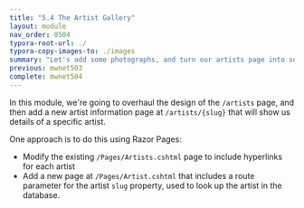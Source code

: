 ```yaml
---
title: "5.4 The Artist Gallery"
layout: module
nav_order: 0504
typora-root-url: ./
typora-copy-images-to: ./images
summary: "Let's add some photographs, and turn our artists page into something that might inspire customers to actually buy a ticket."
previous: mwnet503
complete: mwnet504
---
```


In this module, we're going to overhaul the design of the `/artists` page, and then add a new artist information page at `/artists/{slug}` that will show us details of a specific artist.

One approach is to do this using Razor Pages:

* Modify the existing `/Pages/Artists.cshtml` page to include hyperlinks for each artist
* Add a new page at `/Pages/Artist.cshtml` that includes a route parameter for the artist `slug` property, used to look up the artist in the database.

